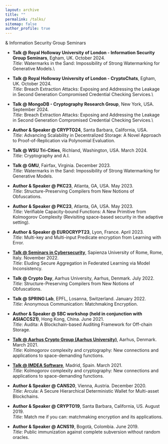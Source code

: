 ```yaml
---
layout: archive
title: ""
permalink: /talks/
sitemap: false
author_profile: true
---
```

\& Information Security Group Seminars

- **Talk @ Royal Holloway University of London - Information Security Group Seminars**, Egham, UK. October 2024.\
*Title*: Watermarks in the Sand: Impossibility of Strong Watermarking for Generative Models.\

- **Talk @ Royal Holloway University of London - CryptoChats**, Egham, UK. October 2024.\
*Title*: Breach Extraction Attacks: Exposing and Addressing the Leakage in Second Generation Compromised Credential Checking Services.\

- **Talk @ MongoDB - Cryptography Research Group**, New York, USA. September 2024.\
*Title*: Breach Extraction Attacks: Exposing and Addressing the Leakage in Second Generation Compromised Credential Checking Services.\

- **Author & Speaker @ CRYPTO24**, Santa Barbara, California, USA.\
*Title*: Advancing Scalability in Decentralized Storage: A Novel Approach to Proof-of-Replication via Polynomial Evaluation.

- **Talk @ WSU Tri-Cities**, Richland, Washington, USA. March 2024.\
*Title*: Cryptography and A.I.

- **Talk @ GMU**, Fairfax, Virginia. December 2023.\
*Title*: Watermarks in the Sand: Impossibility of Strong Watermarking for Generative Models.

- **Author & Speaker @ PKC23**, Atlanta, GA, USA. May 2023.\
*Title*: Structure-Preserving Compilers from New Notions of Obfuscations.

- **Author & Speaker @ PKC23**, Atlanta, GA, USA. May 2023.\
*Title*: Verifiable Capacity-bound Functions: A New Primitive from Kolmogorov Complexity (Revisiting space-based security in the adaptive setting).

- **Author & Speaker @ EUROCRYPT23**, Lyon, France. April 2023.\
*Title*: Multi-key and Multi-input Predicate encryption from Learning with Error.

- **[Talk @ Seminars in Cybersecurity](https://cybersecurity.uniroma1.it/node/222)**, Sapienza University of Rome, Rome, Italy. November 2022.\
*Title*: Eluding Secure Aggregation in Federated Learning via Model Inconsistency.

- **Talk @ Crypto Day**, Aarhus University, Aarhus, Denmark. July 2022.\
*Title*: Structure-Preserving Compilers from New Notions of Obfuscations.

- **Talk @ SPRING Lab**, EPFL, Losanna, Switzerland. January 2022.\
*Title*: Anonymous Communication: Matchmaking Encryption.

- **Author & Speaker @ SBC workshop (held in conjunction with ASIACCS21)**, Hong Kong, China. June 2021.\
*Title*: Audita: A Blockchain-based Auditing Framework for Off-chain Storage.

- **[Talk @ Aarhus Crypto Group (Aarhus University)](https://cs.au.dk/research/cryptography-and-security/seminar)**, Aarhus, Denmark. March 2021.\
*Title*: Kolmogorov complexity and cryptography: New connections and applications to space-demanding functions.

- **[Talk @ IMDEA Software](https://software.imdea.org/events/invited_talks_2021.html)**, Madrid, Spain. March 2021.\
*Title*: Kolmogorov complexity and cryptography: New connections and applications to space-demanding functions.

- **Author & Speaker @ CANS20**, Vienna, Austria. December 2020.\
*Title*: Arcula: A Secure Hierarchical Deterministic Wallet for Multi-asset Blockchains.

- **Author & Speaker @ CRYPTO19**, Santa Barbara, California, US. August 2019.\
*Title*: Match me if you can: matchmaking encryption and its applications.

- **Author & Speaker @ ACNS19**, Bogotà, Colombia. June 2019.\
*Title*: Public immunization against complete subversion without random oracles.

